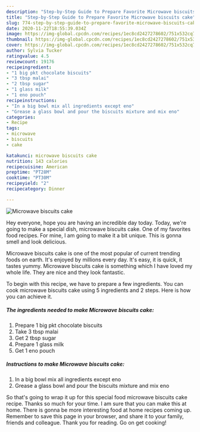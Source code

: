 ```yaml
---
description: "Step-by-Step Guide to Prepare Favorite Microwave biscuits cake"
title: "Step-by-Step Guide to Prepare Favorite Microwave biscuits cake"
slug: 774-step-by-step-guide-to-prepare-favorite-microwave-biscuits-cake
date: 2020-11-22T18:55:39.034Z
image: https://img-global.cpcdn.com/recipes/1ec8cd2427278602/751x532cq70/microwave-biscuits-cake-recipe-main-photo.jpg
thumbnail: https://img-global.cpcdn.com/recipes/1ec8cd2427278602/751x532cq70/microwave-biscuits-cake-recipe-main-photo.jpg
cover: https://img-global.cpcdn.com/recipes/1ec8cd2427278602/751x532cq70/microwave-biscuits-cake-recipe-main-photo.jpg
author: Sylvia Tucker
ratingvalue: 4.5
reviewcount: 19176
recipeingredient:
- "1 big pkt chocolate biscuits"
- "3 tbsp malai"
- "2 tbsp sugar"
- "1 glass milk"
- "1 eno pouch"
recipeinstructions:
- "In a big bowl mix all ingredients except eno"
- "Grease a glass bowl and pour the biscuits mixture and mix eno"
categories:
- Recipe
tags:
- microwave
- biscuits
- cake

katakunci: microwave biscuits cake 
nutrition: 143 calories
recipecuisine: American
preptime: "PT28M"
cooktime: "PT30M"
recipeyield: "2"
recipecategory: Dinner

---
```



![Microwave biscuits cake](https://img-global.cpcdn.com/recipes/1ec8cd2427278602/751x532cq70/microwave-biscuits-cake-recipe-main-photo.jpg)

Hey everyone, hope you are having an incredible day today. Today, we're going to make a special dish, microwave biscuits cake. One of my favorites food recipes. For mine, I am going to make it a bit unique. This is gonna smell and look delicious.



Microwave biscuits cake is one of the most popular of current trending foods on earth. It's enjoyed by millions every day. It's easy, it is quick, it tastes yummy. Microwave biscuits cake is something which I have loved my whole life. They are nice and they look fantastic.


To begin with this recipe, we have to prepare a few ingredients. You can cook microwave biscuits cake using 5 ingredients and 2 steps. Here is how you can achieve it.

<!--inarticleads1-->

##### The ingredients needed to make Microwave biscuits cake:

1. Prepare 1 big pkt chocolate biscuits
1. Take 3 tbsp malai
1. Get 2 tbsp sugar
1. Prepare 1 glass milk
1. Get 1 eno pouch




<!--inarticleads2-->

##### Instructions to make Microwave biscuits cake:

1. In a big bowl mix all ingredients except eno
1. Grease a glass bowl and pour the biscuits mixture and mix eno




So that's going to wrap it up for this special food microwave biscuits cake recipe. Thanks so much for your time. I am sure that you can make this at home. There is gonna be more interesting food at home recipes coming up. Remember to save this page in your browser, and share it to your family, friends and colleague. Thank you for reading. Go on get cooking!
